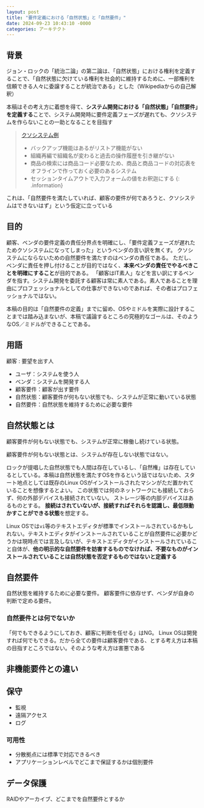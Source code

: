 ```yaml
---
layout: post
title: "要件定義における「自然状態」と「自然要件」"
date: 2024-09-23 10:43:10 -0000
categories: アーキテクト
---
```


## 背景

ジョン・ロックの「統治二論」の第二論は、「自然状態」における権利を定義することで、「自然状態に欠けている権利を社会的に維持するために、一部権利を信頼できる人々に委譲することが統治である」とした（Wikipediaからの自己解釈）

本稿はその考え方に着想を得て、**システム開発における「自然状態」「自然要件」を定義する**ことで、システム開発時に要件定義フェーズが遅れても、クソシステムを作らないことの一助となることを目指す

>[クソシステム例](.#information)
>
> - バックアップ機能はあるがリストア機能がない
> - 組織再編で組織名が変わると過去の操作履歴を引き継がない
> - 商品の検索には商品コード必要なため、商品と商品コードの対応表をオフラインで作っておく必要のあるシステム
> - セッションタイムアウトで入力フォームの値をお釈迦にする
{: .information}

これは、「自然要件を満たしていれば、顧客の要件が何であろうと、クソシステムはできないはず」という仮定に立っている

## 目的

顧客、ベンダの要件定義の責任分界点を明確にし、「要件定義フェーズが遅れたためクソシステムになってしまった」というベンダの言い訳を無くす。
クソシステムにならないための自然要件を満たすのはベンダの責任である。
ただし、ベンダに責任を押し付けることが目的ではなく、**本来ベンダの責任でやるべきことを明確にすること**が目的である。
「顧客はIT素人」などを言い訳にするベンダを指す。システム開発を委託する顧客は常に素人である。素人であることを理由にプロフェッショナルとしての仕事ができないのであれば、その者はプロフェッショナルではない。

本稿の目的は「自然要件の定義」までに留め、OSやミドルを実際に設計することまでは踏み込まないが、本稿で議論するところの究極的なゴールは、そのようなOS／ミドルができることである。

## 用語

顧客
: 要望を出す人

- ユーザ：システムを使う人
- ベンダ：システムを開発する人
- 顧客要件：顧客が出す要件
- 自然状態：顧客要件が何もない状態でも、システムが正常に動いている状態
- 自然要件：自然状態を維持するために必要な要件

## 自然状態とは

顧客要件が何もない状態でも、システムが正常に稼働し続けている状態。

顧客要件が何もない状態とは、システムが存在しない状態ではない。

ロックが提唱した自然状態でも人間は存在しているし、「自然権」は存在しているとしている。本稿は自然状態を満たすOSを作るという話ではないため、スタート地点としては既存のLinux OSがインストールされたマシンがただ置かれていることを想像するとよい。
この状態では何のネットワークにも接続しておらず、何の外部デバイスも接続されていない。
ストレージ等の内部デバイスはあるものとする。
**接続はされていないが、接続すればそれらを認識し、最低限動かすことができる状態**を想定する。

Linux OSでは`vi`等のテキストエディタが標準でインストールされているかもしれない。テキストエディタがインストールされていることが自然要件に必要かどうかは現時点では言及しないが、テキストエディタがインストールされていること自体が、**他の明示的な自然要件を妨害するものでなければ、不要なものがインストールされていることは自然状態を否定するものではないと定義する**

## 自然要件

自然状態を維持するために必要な要件。
顧客要件に依存せず、ベンダが自身の判断で定める要件。

### 自然要件とは何でないか

「何でもできるようにしておき、顧客に判断を任せる」はNG。
Linux OSは開発すれば何でもできる。だから全ての要件は顧客要件である、とする考え方は本稿の目指すところではない。そのような考え方は害悪である

## 非機能要件との違い

## 保守
- 監視
- 遠隔アクセス
- ログ

### 可用性

- 分散拠点には標準で対応できるべき
- アプリケーションレベルでどこまで保証するかは個別要件

## データ保護

RAIDやアーカイブ、どこまでを自然要件とするか
